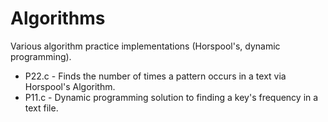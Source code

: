 # Algorithms
Various algorithm practice implementations (Horspool's, dynamic programming).

* P22.c - Finds the number of times a pattern occurs in a text via Horspool's Algorithm.
* P11.c - Dynamic programming solution to finding a key's frequency in a text file.

